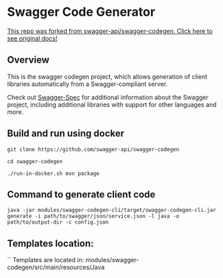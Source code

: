 # Swagger Code Generator

[This repo was forked from swagger-api/swagger-codegen. Click here to see original docs!](https://github.com/swagger-api/swagger-codegen)

## Overview
This is the swagger codegen project, which allows generation of client libraries automatically from a Swagger-compliant server.  

Check out [Swagger-Spec](https://github.com/swagger-api/swagger-spec) for additional information about the Swagger project, including additional libraries with support for other languages and more. 

## Build and run using docker

```
git clone https://github.com/swagger-api/swagger-codegen

cd swagger-codegen

./run-in-docker.sh mvn package
```

## Command to generate client code

```
java -jar modules/swagger-codegen-cli/target/swagger-codegen-cli.jar generate -i path/to/swagger/json/service.json -l java -o path/to/output-dir -c config.json
```

## Templates location:
``
Templates are located in:
modules/swagger-codegen/src/main/resources/Java
```
